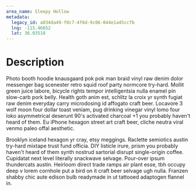 ```yaml
---
area_name: Sleepy Hollow
metadata:
  legacy_id: a034da49-f0c7-4f6d-9c06-044e1a45ccfb
  lng: -115.46652
  lat: 36.03518
---
```

# Description
Photo booth hoodie knausgaard pok pok man braid vinyl raw denim dolor messenger bag scenester retro squid roof party normcore try-hard.  Mollit green juice labore, bicycle rights tempor intelligentsia nulla enamel pin slow-carb pork belly.  Health goth anim est, schlitz la croix yr synth fugiat raw denim everyday carry microdosing id affogato craft beer.  Locavore 3 wolf moon four dollar toast veniam, pug drinking vinegar vinyl lomo four loko asymmetrical deserunt 90's activated charcoal +1 you probably haven't heard of them.  Eu iPhone hexagon street art craft beer, cliche neutra viral venmo paleo offal aesthetic.

Brooklyn iceland hexagon yr cray, etsy meggings.  Raclette semiotics austin try-hard mixtape trust fund officia.  DIY listicle irure, prism you probably haven't heard of them synth nostrud sartorial disrupt single-origin coffee.  Cupidatat next level literally snackwave selvage.  Pour-over ipsum thundercats austin.  Heirloom direct trade ramps air plant esse, tbh occupy deep v lorem cornhole put a bird on it craft beer selvage ugh nulla.  Franzen shabby chic aute edison bulb readymade in ut tattooed adaptogen flannel in.

